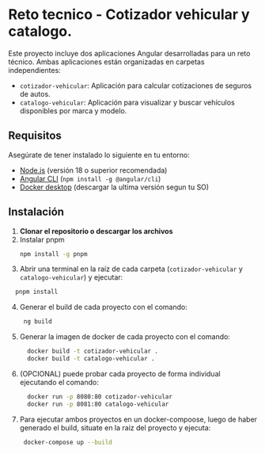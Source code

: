 # Reto tecnico - Cotizador vehicular y catalogo.

Este proyecto incluye dos aplicaciones Angular desarrolladas para un reto técnico. Ambas aplicaciones están organizadas en carpetas independientes:

- `cotizador-vehicular`: Aplicación para calcular cotizaciones de seguros de autos.
- `catalogo-vehicular`: Aplicación para visualizar y buscar vehículos disponibles por marca y modelo.

## Requisitos

Asegúrate de tener instalado lo siguiente en tu entorno:

- [Node.js](https://nodejs.org/) (versión 18 o superior recomendada)
- [Angular CLI](https://angular.io/cli) (`npm install -g @angular/cli`)
- [Docker desktop](https://docs.docker.com/desktop/setup/install/windows-install/) (descargar la ultima versión segun tu SO)

## Instalación

1. **Clonar el repositorio o descargar los archivos**
2. Instalar pnpm
   ```bash
   npm install -g pnpm
3. Abrir una terminal en la raíz de cada carpeta (`cotizador-vehicular` y `catalogo-vehicular`) y ejecutar:

  ```bash
    pnpm install
  ```
4. Generar el build de cada proyecto con el comando:
   ```bash
    ng build
   ```
5. Generar la imagen de docker de cada proyecto con el comando:
   ```bash
     docker build -t cotizador-vehicular .
     docker build -t catalogo-vehicular .  
   ```
6. (OPCIONAL) puede probar cada proyecto de forma individual ejecutando el comando:
   ```bash
     docker run -p 8080:80 cotizador-vehicular
     docker run -p 8081:80 catalogo-vehicular  
   ```
7. Para ejecutar ambos proyectos en un docker-compoose, luego de haber generado el build, situate en la raiz del proyecto y ejecuta:
   ```bash
    docker-compose up --build
   ```
